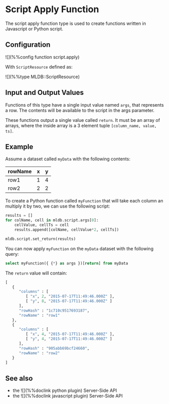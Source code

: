 # Script Apply Function

The script apply function type is used to create functions written in Javascript or Python script.

## Configuration

![](%%config function script.apply)

With `ScriptResource` defined as:

![](%%type MLDB::ScriptResource)

## Input and Output Values

Functions of this type have a single input value named `args`, that represents a row. The contents will be available to the script in the args parameter.

These functions output a single value called `return`. It must be an array of arrays, where the inside array is a 3 element tuple `[column_name, value, ts]`.


## Example

Assume a dataset called `myData` with the following contents:

|  rowName   |  x  |  y  |
|----------|---|---|
| row1     | 1 | 4 |
| row2     | 2 | 2 |

To create a Python function called `myFunction` that will take each column an multiply it by two, we can use the following script:

```python
results = []
for colName, cell in mldb.script.args[0]:
    cellValue, cellTs = cell
    results.append([colName, cellValue*2, cellTs])

mldb.script.set_return(results)
```

You can now apply `myFunction` on the `myData` dataset with the following query:

```sql
select myFunction({ {*} as args })[return] from myData
```

The `return` value will contain:

```python
[
   {
      "columns" : [
         [ "x", 2, "2015-07-17T11:49:46.000Z" ],
         [ "y", 8, "2015-07-17T11:49:46.000Z" ]
      ],
      "rowHash" : "1c710c9517693187",
      "rowName" : "row1"
   },
   {
      "columns" : [
         [ "x", 4, "2015-07-17T11:49:46.000Z" ],
         [ "y", 4, "2015-07-17T11:49:46.000Z" ]
      ],
      "rowHash" : "905abb69bcf24660",
      "rowName" : "row2"
   }
]
```

## See also

* the ![](%%doclink python plugin) Server-Side API
* the ![](%%doclink javascript plugin) Server-Side API

